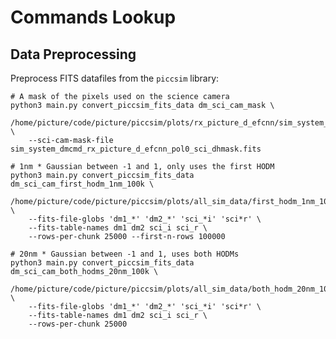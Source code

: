 # Commands Lookup

## Data Preprocessing

Preprocess FITS datafiles from the `piccsim` library:

    # A mask of the pixels used on the science camera
    python3 main.py convert_piccsim_fits_data dm_sci_cam_mask \
        /home/picture/code/picture/piccsim/plots/rx_picture_d_efcnn/sim_system_dmcmd \
        --sci-cam-mask-file sim_system_dmcmd_rx_picture_d_efcnn_pol0_sci_dhmask.fits

    # 1nm * Gaussian between -1 and 1, only uses the first HODM
    python3 main.py convert_piccsim_fits_data dm_sci_cam_first_hodm_1nm_100k \
        /home/picture/code/picture/piccsim/plots/all_sim_data/first_hodm_1nm_100k \
        --fits-file-globs 'dm1_*' 'dm2_*' 'sci_*i' 'sci*r' \
        --fits-table-names dm1 dm2 sci_i sci_r \
        --rows-per-chunk 25000 --first-n-rows 100000

    # 20nm * Gaussian between -1 and 1, uses both HODMs
    python3 main.py convert_piccsim_fits_data dm_sci_cam_both_hodms_20nm_100k \
        /home/picture/code/picture/piccsim/plots/all_sim_data/both_hodm_20nm_100k \
        --fits-file-globs 'dm1_*' 'dm2_*' 'sci_*i' 'sci*r' \
        --fits-table-names dm1 dm2 sci_i sci_r \
        --rows-per-chunk 25000
